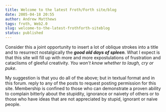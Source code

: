 ```yaml
---
title: Welcome to the latest Froth/Forth site/blog
date: 2005-04-18 20:55
author: Andrew Matthews
tags: froth, Web2.0
slug: welcome-to-the-latest-frothforth-siteblog
status: published
---
```


Consider this a joint opportunity to insert a lot of oblique strokes into a title and to resurrect nostalgically the ***good old days of spleen***. What I expect is that this site will fill up with more and more expostulations of frustration and cataclisms of gleeful creativity. *You won't know whether to laugh, cry or puke*.

My suggestion is that you do all of the above; but in textual format and in this forum. reply to any of the posts to request posting permission for this site. Membership is confined to those who can demonstrate a proven ability to complain bitterly about the stupidity, ignorance or naivety of others or to those who have ideas that are not appreciated by stupid, ignorant or naive people.
